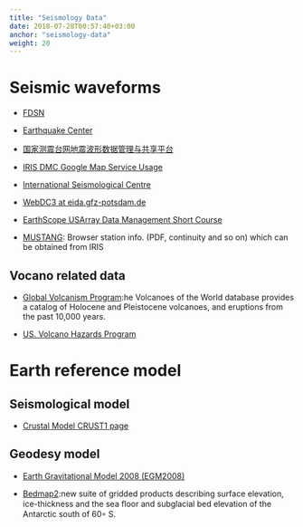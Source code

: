 ```yaml
---
title: "Seismology Data"
date: 2018-07-28T00:57:40+03:00
anchor: "seismology-data"
weight: 20
---
```


# Seismic waveforms 

- [FDSN](http://www.fdsn.org/)

- [Earthquake Center](http://www.eas.slu.edu/eqc/eqccps.html)

- [国家测震台网地震波形数据管理与共享平台](http://218.247.1.2/)

- [IRIS DMC Google Map Service Usage](http://ds.iris.edu/gmap/)

- [International Seismological Centre](http://www.isc.ac.uk/)

- [WebDC3 at eida.gfz-potsdam.de](http://webdc.eu/webdc3/)

- [EarthScope USArray Data Management Short Course](http://www.iris.edu/hq/es_course/content/2009.html)

- [MUSTANG](http://ds.iris.edu/mustang/databrowser/): Browser station info. (PDF, continuity and so on) which can be obtained from IRIS

##  Vocano related data

- [Global Volcanism Program](https://volcano.si.edu/):he Volcanoes of the World database provides a catalog of Holocene and Pleistocene volcanoes, and eruptions from the past 10,000 years.

- [US. Volcano Hazards Program](https://volcanoes.usgs.gov/index.html)


# Earth reference model

## Seismological model

- [Crustal Model CRUST1 page](http://igppweb.ucsd.edu/~gabi/crust1.html)



## Geodesy model
- [Earth Gravitational Model 2008 (EGM2008)](http://earth-info.nga.mil/GandG/wgs84/gravitymod/egm2008/)

- [Bedmap2](https://www.bas.ac.uk/project/bedmap-2/):new suite of gridded products describing surface elevation, ice-thickness and the sea ﬂoor and subglacial bed elevation of the Antarctic south of 60◦ S. 
